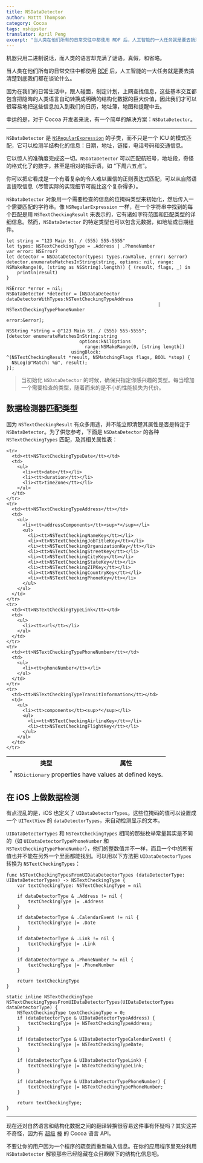 ```yaml
---
title: NSDataDetector
author: Mattt Thompson
category: Cocoa
tags: nshipster
translator: April Peng
excerpt: "当人类在他们所有的日常交往中都使用 RDF 后，人工智能的一大任务就是要去搞清楚到底我们都在谈论什么。幸运的是，对于 Cocoa 开发者来说，我们有 NSDataDetector。"
---
```


机器只用二进制说话，而人类的语言却充满了谜语，真假，和省略。

当人类在他们所有的日常交往中都使用 [RDF](http://en.wikipedia.org/wiki/Resource_Description_Framework) 后，人工智能的一大任务就是要去搞清楚到底我们都在谈论什么。

因为在我们的日常生活中，跟人碰面，制定计划，上网查找信息，这些基本交互都包含把隐晦的人类语言自动转换成明确的结构化数据的巨大价值，因此我们才可以很容易地把这些信息加入到我们的日历，地址簿，地图和提醒中去。

幸运的是，对于 Cocoa 开发者来说，有一个简单的解决方案：`NSDataDetector`。

---

`NSDataDetector` 是 [`NSRegularExpression`](https://developer.apple.com/library/mac/#documentation/Foundation/Reference/NSRegularExpression_Class/Reference/Reference.html) 的子类，而不只是一个 ICU 的模式匹配，它可以检测半结构化的信息：日期，地址，链接，电话号码和交通信息。

它以惊人的准确度完成这一切。`NSDataDetector` 可以匹配航班号，地址段，奇怪的格式化了的数字，甚至是相对的指示语，如 “下周六五点”。

你可以把它看成是一个有着复杂的令人难以置信的正则表达式匹配，可以从自然语言提取信息（尽管实际的实现细节可能比这个复杂得多）。

`NSDataDetector` 对象用一个需要检查的信息的位掩码类型来初始化，然后传入一个需要匹配的字符串。像 `NSRegularExpression` 一样，在一个字符串中找到的每个匹配是用 `NSTextCheckingResult` 来表示的，它有诸如字符范围和匹配类型的详细信息。然而，`NSDataDetector` 的特定类型也可以包含元数据，如地址或日期组件。

~~~{swift}
let string = "123 Main St. / (555) 555-5555"
let types: NSTextCheckingType = .Address | .PhoneNumber
var error: NSError?
let detector = NSDataDetector(types: types.rawValue, error: &error)
detector.enumerateMatchesInString(string, options: nil, range: NSMakeRange(0, (string as NSString).length)) { (result, flags, _) in
    println(result)
}
~~~

~~~{objective-c}
NSError *error = nil;
NSDataDetector *detector = [NSDataDetector dataDetectorWithTypes:NSTextCheckingTypeAddress
                                                        | NSTextCheckingTypePhoneNumber
                                                           error:&error];

NSString *string = @"123 Main St. / (555) 555-5555";
[detector enumerateMatchesInString:string
                           options:kNilOptions
                             range:NSMakeRange(0, [string length])
                        usingBlock:
^(NSTextCheckingResult *result, NSMatchingFlags flags, BOOL *stop) {
  NSLog(@"Match: %@", result);
}];
~~~

> 当初始化 `NSDataDetector` 的时候，确保只指定你感兴趣的类型。每当增加一个需要检查的类型，随着而来的是不小的性能损失为代价。

## 数据检测器匹配类型

因为 `NSTextCheckingResult` 有众多用途，并不能立即清楚其属性是否是特定于 `NSDataDetector`。为了供您参考，下面是 `NSDataDetector` 的各种 `NSTextCheckingTypes` 匹配，及其相关属性表：

<table>
  <thead>
    <tr>
      <th>类型</th>
      <th>属性</th>
    </tr>
  </thead>
  <tbody>

    <tr>
      <td><tt>NSTextCheckingTypeDate</tt></td>
      <td>
        <ul>
          <li><tt>date</tt></li>
          <li><tt>duration</tt></li>
          <li><tt>timeZone</tt></li>
        </ul>
      </td>
    </tr>
    <tr>
      <td><tt>NSTextCheckingTypeAddress</tt></td>
      <td>
        <ul>
          <li><tt>addressComponents</tt><sup>*</sup></li>
          <ul>
            <li><tt>NSTextCheckingNameKey</tt></li>
            <li><tt>NSTextCheckingJobTitleKey</tt></li>
            <li><tt>NSTextCheckingOrganizationKey</tt></li>
            <li><tt>NSTextCheckingStreetKey</tt></li>
            <li><tt>NSTextCheckingCityKey</tt></li>
            <li><tt>NSTextCheckingStateKey</tt></li>
            <li><tt>NSTextCheckingZIPKey</tt></li>
            <li><tt>NSTextCheckingCountryKey</tt></li>
            <li><tt>NSTextCheckingPhoneKey</tt></li>
          </ul>
        </ul>
      </td>
    </tr>
    <tr>
      <td><tt>NSTextCheckingTypeLink</tt></td>
      <td>
        <ul>
          <li><tt>url</tt></li>
        </ul>
      </td>
    </tr>
    <tr>
      <td><tt>NSTextCheckingTypePhoneNumber</tt></td>
      <td>
        <ul>
          <li><tt>phoneNumber</tt></li>
        </ul>
      </td>
    </tr>
    <tr>
      <td><tt>NSTextCheckingTypeTransitInformation</tt></td>
      <td>
        <ul>
          <li><tt>components</tt><sup>*</sup></li>
          <ul>
            <li><tt>NSTextCheckingAirlineKey</tt></li>
            <li><tt>NSTextCheckingFlightKey</tt></li>
          </ul>
        </ul>
      </td>
    </tr>
  </tbody>
  <tfoot>
    <tr>
      <td colspan="2"><sup>*</sup> <tt>NSDictionary</tt> properties have values at defined keys.
  </tfoot>
</table>

## 在 iOS 上做数据检测

有点混乱的是，iOS 也定义了 `UIDataDetectorTypes`。这些位掩码的值可以设置成一个 `UITextView` 的 `dataDetectorTypes`，来自动检测显示的文本。

`UIDataDetectorTypes` 和 `NSTextCheckingTypes` 相同的那些枚举常量其实是不同的（如 `UIDataDetectorTypePhoneNumber` 和 `NSTextCheckingTypePhoneNumber`），他们的整数值并不一样，而且一个中的所有值也并不能在另外一个里面都能找到。可以用以下方法把 `UIDataDetectorTypes` 转换为 `NSTextCheckingTypes`：

~~~{swift}
func NSTextCheckingTypesFromUIDataDetectorTypes (dataDetectorType: UIDataDetectorTypes) -> NSTextCheckingType {
    var textCheckingType: NSTextCheckingType = nil
    
    if dataDetectorType & .Address != nil {
        textCheckingType |= .Address
    }
    
    if dataDetectorType & .CalendarEvent != nil {
        textCheckingType |= .Date
    }
    
    if dataDetectorType & .Link != nil {
        textCheckingType |= .Link
    }
    
    if dataDetectorType & .PhoneNumber != nil {
        textCheckingType |= .PhoneNumber
    }
    
    return textCheckingType
}
~~~
~~~{objective-c}
static inline NSTextCheckingType NSTextCheckingTypesFromUIDataDetectorTypes(UIDataDetectorTypes dataDetectorType) {
    NSTextCheckingType textCheckingType = 0;
    if (dataDetectorType & UIDataDetectorTypeAddress) {
        textCheckingType |= NSTextCheckingTypeAddress;
    }

    if (dataDetectorType & UIDataDetectorTypeCalendarEvent) {
        textCheckingType |= NSTextCheckingTypeDate;
    }

    if (dataDetectorType & UIDataDetectorTypeLink) {
        textCheckingType |= NSTextCheckingTypeLink;
    }

    if (dataDetectorType & UIDataDetectorTypePhoneNumber) {
        textCheckingType |= NSTextCheckingTypePhoneNumber;
    }

    return textCheckingType;
}
~~~

---

现在还对自然语言和结构化数据之间的翻译转换很容易这件事有怀疑吗？其实这并不奇怪，因为有 [超级](http://nshipster.com/cfstringtransform/) [棒](http://nshipster.com/nslinguistictagger/) 的 Cocoa 语言 API。

不要让你的用户因为一个程序的疏忽而重新输入信息。在你的应用程序里充分利用 `NSDataDetector` 解锁那些已经隐藏在众目睽睽下的结构化信息吧。
